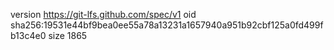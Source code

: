 version https://git-lfs.github.com/spec/v1
oid sha256:19531e44bf9bea0ee55a78a13231a1657940a951b92cbf125a0fd499fb13c4e0
size 1865
